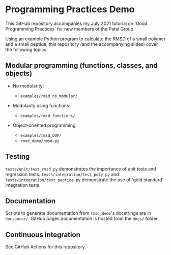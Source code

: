 # Programming Practices Demo

This GitHub repository accompanies my July 2021 tutorial on 'Good Programming
Practices' for new members of the Patel Group.

Using an example Python program to calculate the RMSD of a small polymer
and a small peptide, this repository (and the accompanying slides) cover the
following topics:

## Modular programming (functions, classes, and objects)
- No modularity:
    - `examples/rmsd_no_modular/`

- Modularity using functions:
    - `examples/rmsd_functions/`

- Object-oriented programming:
    - `examples/rmsd_OOP/`
    - `rmsd_demo/rmsd.py`

## Testing
`tests/unit/test_rmsd.py` demonstrates the importance of
unit tests and regression tests. `tests/integration/test_poly.py` and `tests/integration/test_peptide.py` demonstrate the use of 'gold standard' integration tests.

## Documentation
Scripts to generate documentation from `rmsd_demo`'s docstrings are in `docsource/`.
GitHub pages documentation is hosted from the `docs/` folder.

## Continuous integration
See GitHub Actions for this repository.
